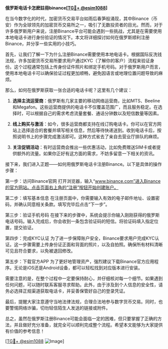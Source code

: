 **俄罗斯电话卡怎麽註冊binance[[TG💪+ @esim1088](https://t.me/s/esim1088)]**

在当今数字化的时代，加密货币交易平台如雨后春笋般涌现，其中Binance（币安）作为全球领先的加密货币交易所之一，吸引了无数投资者的目光。然而，对于许多俄罗斯用户来说，注册Binance平台可能会遇到一些挑战，尤其是在需要使用本地电话卡进行身份验证的情况下。本文将详细探讨如何在俄罗斯顺利注册Binance，并分享一些实用的小技巧。

首先，让我们了解一下为什么注册Binance需要使用本地电话卡。根据国际反洗钱法规，许多加密货币交易所要求用户通过KYC（了解你的客户）流程来验证身份。这个过程通常包括上传身份证件照片和绑定手机号码。对于俄罗斯用户而言，使用本地电话卡可以确保验证过程更加顺畅，避免因语言或地理位置问题导致的麻烦。

那么，如何在俄罗斯获取一张合适的电话卡呢？这里有几个建议：

1. **选择主流运营商**：俄罗斯有几家主要的移动网络运营商，比如MTS、Beeline和Megafon。这些运营商提供的电话卡不仅覆盖范围广，而且服务稳定。在选择时，可以根据自己的需求考虑流量套餐、通话分钟数以及短信数量等因素。

2. **线上购买与激活**：如今，很多运营商都支持在线订购电话卡。你可以在官方网站上选择适合的套餐并填写相关信息，然后等待快递送到。收到电话卡后，按照说明书上的步骤完成激活即可。这种方式省去了亲自去营业厅排队的麻烦。

3. **关注促销活动**：有时运营商会推出一些优惠活动，比如免费赠送SIM卡或者提供额外的流量。如果你正好有这方面的需求，不妨多留意一下相关的资讯。

接下来，我们进入正题——如何用俄罗斯电话卡注册Binance。以下是具体的操作步骤：

第一步：访问Binance官网
打开浏览器，输入“www.binance.com”进入Binance的官方网站。点击页面右上角的“注册”按钮开始创建账户。

第二步：填写基本信息
在注册页面中，你需要输入有效的电子邮件地址、设置密码，并确认同意相关条款。填写完毕后点击“下一步”。

第三步：验证手机号码
在接下来的步骤中，系统会提示你输入刚刚获得的俄罗斯电话号码。输入完成后，你会收到一条包含验证码的短信。将验证码填入指定位置，提交验证。

第四步：完成KYC认证
为了进一步保障账户安全，Binance要求用户完成KYC认证。这一步骤需要上传身份证正面和背面的照片，以及自拍照。确保所有材料清晰可见且符合要求，以免被退回修改。

第五步：下载官方APP
为了更好地管理资产，强烈建议下载Binance官方应用程序。无论是iOS还是Android设备，都可以轻松找到对应版本进行安装。

需要注意的是，在整个过程中一定要保持耐心，并仔细核对每一个细节。如果遇到任何问题，可以随时联系客服寻求帮助。此外，由于涉及到个人信息的安全性，请务必选择正规渠道获取电话卡，并妥善保管好自己的登录凭证。

最后，提醒大家注意遵守当地法律法规，合理合法地参与数字货币交易。同时，也要警惕网络诈骗，切勿轻信陌生人发送的链接或附件。

总之，虽然在俄罗斯注册Binance可能会面临一定的困难，但只要掌握了正确的方法，并且做好充分准备，就完全可以顺利完成整个流程。希望本文能够为大家提供有价值的参考信息！

[[TG💪+ @esim1088](https://t.me/s/esim1088) ![Image](https://i.postimg.cc/4NQfJmqS/Snipaste-2025-05-13-00-14-12.png)]